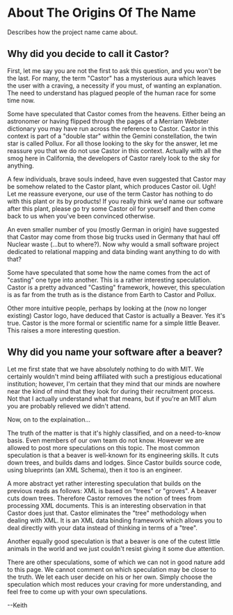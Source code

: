 # About The Origins Of The Name

Describes how the project name came about.

## Why did you decide to call it Castor?

First, let me say you are not the first to ask this question, and you won't be the last.
For many, the term "Castor" has a mysterious aura which leaves the user with a craving,
a necessity if you must, of wanting an explanation. The need to understand has plagued
people of the human race for some time now.
        
Some have speculated that Castor comes from the heavens. Either being an astronomer or
having flipped through the pages of a Merriam Webster dictionary you may have run across
the reference to Castor. Castor in this context is part of a "double star" within the
Gemini constellation, the twin star is called Pollux. For all those looking to the sky
for the answer, let me reassure you that we do not use Castor in this context. Actually
with all the smog here in California, the developers of Castor rarely look to the sky
for anything.

A few individuals, brave souls indeed, have even suggested that Castor may be somehow related
to the Castor plant, which produces Castor oil. Ugh! Let me reassure everyone, our use of
the term Castor has nothing to do with this plant or its by products! If you really think
we'd name our software after this plant, please go try some Castor oil for yourself and then
come back to us when you've been convinced otherwise.
        
An even smaller number of you (mostly German in origin) have suggested that Castor may come
from those big trucks used in Germany that haul off Nuclear waste (...but to where?).
Now why would a small software project dedicated to relational mapping and data binding
want anything to do with that?
        
Some have speculated that some how the name comes from the act of "casting" one type into
another. This is a rather interesting speculation. Castor is a pretty advanced "Casting"
framework, however, this speculation is as far from the truth as is the distance from Earth
to Castor and Pollux.
        
Other more intuitive people, perhaps by looking at the (now no longer existing) Castor logo,
have deduced that Castor is actually a Beaver. Yes it's true. Castor is the more formal or
scientific name for a simple little Beaver. This raises a more interesting question.

## Why did you name your software after a beaver?
        
Let me first state that we have absolutely nothing to do with MIT. We certainly
wouldn't mind being affiliated with such a prestigious educational institution; however,
I'm certain that they mind that our minds are nowhere near the kind of mind that they look
for during their recruitment process. Not that I actually understand what that means,
but if you're an MIT alum you are probably relieved we didn't attend.
        
Now, on to the explaination...
        
The truth of the matter is that it's highly classified, and on a need-to-know basis.
Even members of our own team do not know. However we are allowed to post more speculations
on this topic. The most common speculation is that a beaver is well-known for its
engineering skills. It cuts down trees, and builds dams and lodges. Since Castor builds
source code, using blueprints (an XML Schema), then it too is an engineer.
        
A more abstract yet rather interesting speculation that builds on the previous reads as
follows: XML is based on "trees" or "groves". A beaver cuts down trees. Therefore Castor
removes the notion of trees from processing XML documents. This is an interesting observation
in that Castor does just that. Castor eliminates the "tree" methodology when dealing with XML.
It is an XML data binding framework which allows you to deal directly with your data instead
of thinking in terms of a "tree".
        
Another equally good speculation is that a beaver is one of the cutest little animals in
the world and we just couldn't resist giving it some due attention.
        
There are other speculations, some of which we can not in good nature add to this page.
We cannot comment on which speculation may be closer to the truth. We let each user decide
on his or her own. Simply choose the speculation which most reduces your craving for more
understanding, and feel free to come up with your own speculations.
        
--Keith

